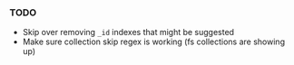 ### TODO
 - Skip over removing `_id` indexes that might be suggested
 - Make sure collection skip regex is working (fs collections are showing up)
